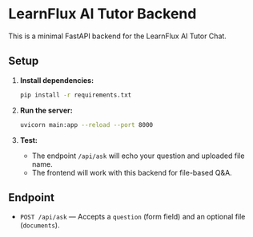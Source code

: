 # LearnFlux AI Tutor Backend

This is a minimal FastAPI backend for the LearnFlux AI Tutor Chat.

## Setup

1. **Install dependencies:**
   ```bash
   pip install -r requirements.txt
   ```

2. **Run the server:**
   ```bash
   uvicorn main:app --reload --port 8000
   ```

3. **Test:**
   - The endpoint `/api/ask` will echo your question and uploaded file name.
   - The frontend will work with this backend for file-based Q&A.

## Endpoint
- `POST /api/ask` — Accepts a `question` (form field) and an optional file (`documents`). 